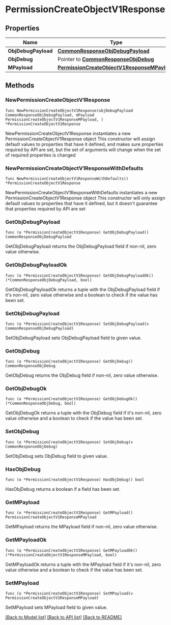 # PermissionCreateObjectV1Response

## Properties

Name | Type | Description | Notes
------------ | ------------- | ------------- | -------------
**ObjDebugPayload** | [**CommonResponseObjDebugPayload**](CommonResponseObjDebugPayload.md) |  | 
**ObjDebug** | Pointer to [**CommonResponseObjDebug**](CommonResponseObjDebug.md) |  | [optional] 
**MPayload** | [**PermissionCreateObjectV1ResponseMPayload**](PermissionCreateObjectV1ResponseMPayload.md) |  | 

## Methods

### NewPermissionCreateObjectV1Response

`func NewPermissionCreateObjectV1Response(objDebugPayload CommonResponseObjDebugPayload, mPayload PermissionCreateObjectV1ResponseMPayload, ) *PermissionCreateObjectV1Response`

NewPermissionCreateObjectV1Response instantiates a new PermissionCreateObjectV1Response object
This constructor will assign default values to properties that have it defined,
and makes sure properties required by API are set, but the set of arguments
will change when the set of required properties is changed

### NewPermissionCreateObjectV1ResponseWithDefaults

`func NewPermissionCreateObjectV1ResponseWithDefaults() *PermissionCreateObjectV1Response`

NewPermissionCreateObjectV1ResponseWithDefaults instantiates a new PermissionCreateObjectV1Response object
This constructor will only assign default values to properties that have it defined,
but it doesn't guarantee that properties required by API are set

### GetObjDebugPayload

`func (o *PermissionCreateObjectV1Response) GetObjDebugPayload() CommonResponseObjDebugPayload`

GetObjDebugPayload returns the ObjDebugPayload field if non-nil, zero value otherwise.

### GetObjDebugPayloadOk

`func (o *PermissionCreateObjectV1Response) GetObjDebugPayloadOk() (*CommonResponseObjDebugPayload, bool)`

GetObjDebugPayloadOk returns a tuple with the ObjDebugPayload field if it's non-nil, zero value otherwise
and a boolean to check if the value has been set.

### SetObjDebugPayload

`func (o *PermissionCreateObjectV1Response) SetObjDebugPayload(v CommonResponseObjDebugPayload)`

SetObjDebugPayload sets ObjDebugPayload field to given value.


### GetObjDebug

`func (o *PermissionCreateObjectV1Response) GetObjDebug() CommonResponseObjDebug`

GetObjDebug returns the ObjDebug field if non-nil, zero value otherwise.

### GetObjDebugOk

`func (o *PermissionCreateObjectV1Response) GetObjDebugOk() (*CommonResponseObjDebug, bool)`

GetObjDebugOk returns a tuple with the ObjDebug field if it's non-nil, zero value otherwise
and a boolean to check if the value has been set.

### SetObjDebug

`func (o *PermissionCreateObjectV1Response) SetObjDebug(v CommonResponseObjDebug)`

SetObjDebug sets ObjDebug field to given value.

### HasObjDebug

`func (o *PermissionCreateObjectV1Response) HasObjDebug() bool`

HasObjDebug returns a boolean if a field has been set.

### GetMPayload

`func (o *PermissionCreateObjectV1Response) GetMPayload() PermissionCreateObjectV1ResponseMPayload`

GetMPayload returns the MPayload field if non-nil, zero value otherwise.

### GetMPayloadOk

`func (o *PermissionCreateObjectV1Response) GetMPayloadOk() (*PermissionCreateObjectV1ResponseMPayload, bool)`

GetMPayloadOk returns a tuple with the MPayload field if it's non-nil, zero value otherwise
and a boolean to check if the value has been set.

### SetMPayload

`func (o *PermissionCreateObjectV1Response) SetMPayload(v PermissionCreateObjectV1ResponseMPayload)`

SetMPayload sets MPayload field to given value.



[[Back to Model list]](../README.md#documentation-for-models) [[Back to API list]](../README.md#documentation-for-api-endpoints) [[Back to README]](../README.md)


